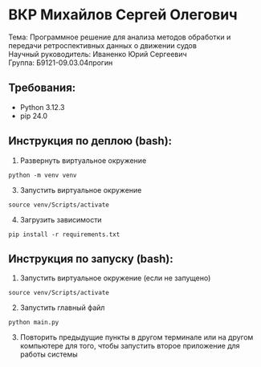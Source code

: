# ВКР Михайлов Сергей Олегович
Тема: Программное решение для анализа методов обработки и передачи ретроспективных данных о движении судов <br>
Научный руководитель: Иваненко Юрий Сергеевич <br>
Группа: Б9121-09.03.04прогин <br>

## Требования:
- Python 3.12.3
- pip 24.0

## Инструкция по деплою (bash):
1. Развернуть виртуальное окружение
```
python -m venv venv
```
3. Запустить виртуальное окружение
```
source venv/Scripts/activate
```
4. Загрузить зависимости
```
pip install -r requirements.txt
```

## Инструкция по запуску (bash):
1. Запустить виртуальное окружение (если не запущено)
```
source venv/Scripts/activate
```
2. Запустить главный файл
```
python main.py
```
3. Повторить предыдущие пункты в другом терминале или на другом компьютере для того, чтобы запустить второе приложение для работы системы
